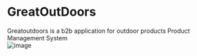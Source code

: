 # GreatOutDoors
Greatoutdoors is a b2b application for outdoor products
Product Management System<br>
![image](https://user-images.githubusercontent.com/38257404/74808911-f947c080-5311-11ea-935f-6d4e036acd03.png)
